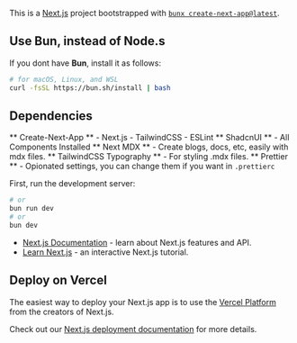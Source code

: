 This is a [Next.js](https://nextjs.org/) project bootstrapped with [`bunx create-next-app@latest`](https://github.com/vercel/next.js/tree/canary/packages/create-next-app).

## Use Bun, instead of Node.s

If you dont have **Bun**, install it as follows:

```bash
# for macOS, Linux, and WSL
curl -fsSL https://bun.sh/install | bash
```

## Dependencies

** Create-Next-App ** - Next.js - TailwindCSS - ESLint
** ShadcnUI ** - All Components Installed
** Next MDX ** - Create blogs, docs, etc, easily with mdx files.
** TailwindCSS Typography ** - For styling .mdx files.
** Prettier ** - Opionated settings, you can change them if you want in `.prettierc`

First, run the development server:

```bash
# or
bun run dev
# or
bun dev
```

- [Next.js Documentation](https://nextjs.org/docs) - learn about Next.js features and API.
- [Learn Next.js](https://nextjs.org/learn) - an interactive Next.js tutorial.

## Deploy on Vercel

The easiest way to deploy your Next.js app is to use the [Vercel Platform](https://vercel.com/new?utm_medium=default-template&filter=next.js&utm_source=create-next-app&utm_campaign=create-next-app-readme) from the creators of Next.js.

Check out our [Next.js deployment documentation](https://nextjs.org/docs/deployment) for more details.
